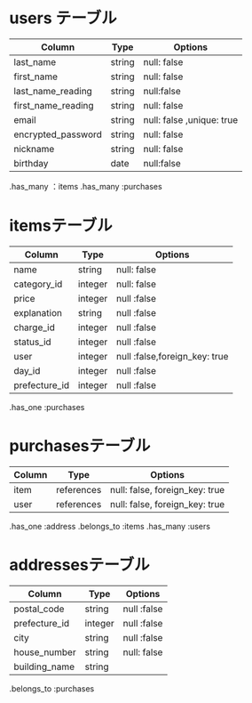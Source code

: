 # users テーブル
| Column             | Type   | Options     |
| ------------------ | ------ | ----------- |
| last_name          | string | null: false |
| first_name         | string | null: false |
| last_name_reading  | string  | null:false  |
|first_name_reading  | string |null: false   |
| email              | string | null: false ,unique: true|
| encrypted_password | string | null: false |
| nickname           | string | null: false  |
| birthday           | date | null:false  |

.has_many ：items
.has_many :purchases


# itemsテーブル
| Column | Type   | Options     |
| ------ | ------ | ----------- |
| name   | string | null: false |
| category_id| integer |null: false |
| price   | integer | null :false |
| explanation     | string | null :false |
| charge_id  | integer | null  :false|
| status_id   | integer | null :false |
| user      | integer   | null :false,foreign_key: true|
| day_id      | integer  | null :false |
| prefecture_id| integer  | null :false|

.has_one :purchases

# purchasesテーブル
| Column | Type       | Options                        |
| ------ | ---------- | ------------------------------ |
| item   | references | null: false, foreign_key: true |
| user | references | null: false, foreign_key: true |

.has_one :address
.belongs_to :items 
.has_many :users


# addressesテーブル
| Column  | Type       | Options                        |
| ------- | ---------- | ------------------------------ |
| postal_code | string  | null  :false       |
| prefecture_id | integer  | null :false |
| city       | string  | null :false  |
| house_number| string | null: false| 
| building_name | string |           |

.belongs_to :purchases
